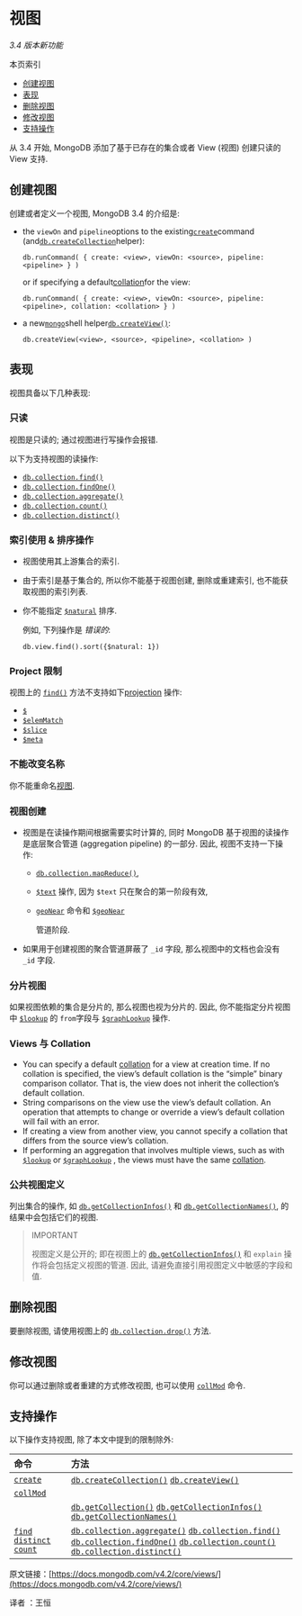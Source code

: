 # 视图

_3.4 版本新功能_

本页索引

* [创建视图](https://docs.mongodb.com/manual/core/views/#创建视图)
* [表现](https://docs.mongodb.com/manual/core/views/#表现)
* [删除视图](https://docs.mongodb.com/manual/core/views/#删除视图)
* [修改视图](https://docs.mongodb.com/manual/core/views/#修改视图)
* [支持操作](https://docs.mongodb.com/manual/core/views/#支持操作)

从 3.4 开始, MongoDB 添加了基于已存在的集合或者 View \(视图\) 创建只读的 View 支持.

## 创建视图

创建或者定义一个视图, MongoDB 3.4 的介绍是:

* the `viewOn` and `pipeline`options to the existing[`create`](https://docs.mongodb.com/manual/reference/command/create/#dbcmd.create)command \(and[`db.createCollection`](https://docs.mongodb.com/manual/reference/method/db.createCollection/#db.createCollection)helper\):

  ```text
  db.runCommand( { create: <view>, viewOn: <source>, pipeline: <pipeline> } )
  ```

  or if specifying a default[collation](https://docs.mongodb.com/manual/release-notes/3.4/#relnotes-collation)for the view:

  ```text
  db.runCommand( { create: <view>, viewOn: <source>, pipeline: <pipeline>, collation: <collation> } )
  ```

* a new[`mongo`](https://docs.mongodb.com/manual/reference/program/mongo/#bin.mongo)shell helper[`db.createView()`](https://docs.mongodb.com/manual/reference/method/db.createView/#db.createView):

  ```text
  db.createView(<view>, <source>, <pipeline>, <collation> )
  ```

## 表现

视图具备以下几种表现:

### 只读

视图是只读的; 通过视图进行写操作会报错.

以下为支持视图的读操作:

* [`db.collection.find()`](https://docs.mongodb.com/manual/reference/method/db.collection.find/#db.collection.find)
* [`db.collection.findOne()`](https://docs.mongodb.com/manual/reference/method/db.collection.findOne/#db.collection.findOne)
* [`db.collection.aggregate()`](https://docs.mongodb.com/manual/reference/method/db.collection.aggregate/#db.collection.aggregate)
* [`db.collection.count()`](https://docs.mongodb.com/manual/reference/method/db.collection.count/#db.collection.count)
* [`db.collection.distinct()`](https://docs.mongodb.com/manual/reference/method/db.collection.distinct/#db.collection.distinct)

### 索引使用 & 排序操作

* 视图使用其上游集合的索引.
* 由于索引是基于集合的, 所以你不能基于视图创建, 删除或重建索引, 也不能获取视图的索引列表.
* 你不能指定 [`$natural`](https://docs.mongodb.com/manual/reference/operator/meta/natural/#metaOp._S_natural) 排序.

  例如, 下列操作是 _错误的_:

  ```text
  db.view.find().sort({$natural: 1})
  ```

### Project 限制

视图上的 [`find()`](https://docs.mongodb.com/manual/reference/method/db.collection.find/#db.collection.find) 方法不支持如下[projection](https://docs.mongodb.com/manual/reference/operator/projection/) 操作:

* [`$`](https://docs.mongodb.com/manual/reference/operator/projection/positional/#proj._S_)
* [`$elemMatch`](https://docs.mongodb.com/manual/reference/operator/projection/elemMatch/#proj._S_elemMatch)
* [`$slice`](https://docs.mongodb.com/manual/reference/operator/projection/slice/#proj._S_slice)
* [`$meta`](https://docs.mongodb.com/manual/reference/operator/projection/meta/#proj._S_meta)

### 不能改变名称

你不能重命名[视图](views.md).

### 视图创建

* 视图是在读操作期间根据需要实时计算的, 同时 MongoDB 基于视图的读操作是底层聚合管道 \(aggregation pipeline\) 的一部分. 因此, 视图不支持一下操作:
  * [`db.collection.mapReduce()`](https://docs.mongodb.com/manual/reference/method/db.collection.mapReduce/#db.collection.mapReduce),
  * [`$text`](https://docs.mongodb.com/manual/reference/operator/query/text/#op._S_text) 操作, 因为 `$text` 只在聚合的第一阶段有效,
  * [`geoNear`](https://docs.mongodb.com/manual/reference/command/geoNear/#dbcmd.geoNear) 命令和 [`$geoNear`](https://docs.mongodb.com/manual/reference/operator/aggregation/geoNear/#pipe._S_geoNear)

    管道阶段.
* 如果用于创建视图的聚合管道屏蔽了 `_id` 字段, 那么视图中的文档也会没有 `_id` 字段.

### 分片视图

如果视图依赖的集合是分片的, 那么视图也视为分片的. 因此, 你不能指定分片视图中 [`$lookup`](https://docs.mongodb.com/manual/reference/operator/aggregation/lookup/#pipe._S_lookup) 的 `from`字段与 [`$graphLookup`](https://docs.mongodb.com/manual/reference/operator/aggregation/graphLookup/#pipe._S_graphLookup) 操作.

### Views 与 Collation

* You can specify a default [collation](https://docs.mongodb.com/manual/reference/collation/) for a view at creation time. If no collation is specified, the view’s default collation is the “simple” binary comparison collator. That is, the view does not inherit the collection’s default collation.
* String comparisons on the view use the view’s default collation. An operation that attempts to change or override a view’s default collation will fail with an error.
* If creating a view from another view, you cannot specify a collation that differs from the source view’s collation.
* If performing an aggregation that involves multiple views, such as with [`$lookup`](https://docs.mongodb.com/manual/reference/operator/aggregation/lookup/#pipe._S_lookup) or [`$graphLookup`](https://docs.mongodb.com/manual/reference/operator/aggregation/graphLookup/#pipe._S_graphLookup) , the views must have the same [collation](https://docs.mongodb.com/manual/reference/collation/).

### 公共视图定义

列出集合的操作, 如 [`db.getCollectionInfos()`](https://docs.mongodb.com/manual/reference/method/db.getCollectionInfos/#db.getCollectionInfos) 和 [`db.getCollectionNames()`](https://docs.mongodb.com/manual/reference/method/db.getCollectionNames/#db.getCollectionNames), 的结果中会包括它们的视图.

> IMPORTANT
>
> 视图定义是公开的; 即在视图上的 [`db.getCollectionInfos()`](https://docs.mongodb.com/manual/reference/method/db.getCollectionInfos/#db.getCollectionInfos) 和 `explain` 操作将会包括定义视图的管道. 因此, 请避免直接引用视图定义中敏感的字段和值.

## 删除视图

要删除视图, 请使用视图上的 [`db.collection.drop()`](https://docs.mongodb.com/manual/reference/method/db.collection.drop/#db.collection.drop) 方法.

## 修改视图

你可以通过删除或者重建的方式修改视图, 也可以使用 [`collMod`](https://docs.mongodb.com/manual/reference/command/collMod/#dbcmd.collMod) 命令.

## 支持操作

以下操作支持视图, 除了本文中提到的限制除外:

| 命令 | 方法 |
| :--- | :--- |
| [`create`](https://docs.mongodb.com/manual/reference/command/create/#dbcmd.create) | [`db.createCollection()`](https://docs.mongodb.com/manual/reference/method/db.createCollection/#db.createCollection)   [`db.createView()`](https://docs.mongodb.com/manual/reference/method/db.createView/#db.createView) |
| [`collMod`](https://docs.mongodb.com/manual/reference/command/collMod/#dbcmd.collMod) |  |
|  | [`db.getCollection()`](https://docs.mongodb.com/manual/reference/method/db.getCollection/#db.getCollection)   [`db.getCollectionInfos()`](https://docs.mongodb.com/manual/reference/method/db.getCollectionInfos/#db.getCollectionInfos)   [`db.getCollectionNames()`](https://docs.mongodb.com/manual/reference/method/db.getCollectionNames/#db.getCollectionNames) |
| [`find`](https://docs.mongodb.com/manual/reference/command/find/#dbcmd.find)   [`distinct`](https://docs.mongodb.com/manual/reference/command/distinct/#dbcmd.distinct)   [`count`](https://docs.mongodb.com/manual/reference/command/count/#dbcmd.count) | [`db.collection.aggregate()`](https://docs.mongodb.com/manual/reference/method/db.collection.aggregate/#db.collection.aggregate)   [`db.collection.find()`](https://docs.mongodb.com/manual/reference/method/db.collection.find/#db.collection.find)   [`db.collection.findOne()`](https://docs.mongodb.com/manual/reference/method/db.collection.findOne/#db.collection.findOne)   [`db.collection.count()`](https://docs.mongodb.com/manual/reference/method/db.collection.count/#db.collection.count)   [`db.collection.distinct()`](https://docs.mongodb.com/manual/reference/method/db.collection.distinct/#db.collection.distinct) |

原文链接：[https://docs.mongodb.com/v4.2/core/views/](https://docs.mongodb.com/v4.2/core/views/)

译者 ：王恒

